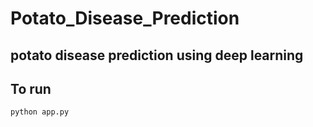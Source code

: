 # Potato_Disease_Prediction

## potato disease prediction using deep learning

## To run
```bash
python app.py
```
